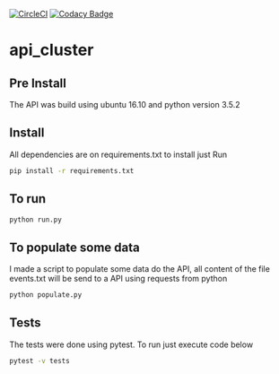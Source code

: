 [![CircleCI](https://circleci.com/gh/uelei/api_cluster.svg?style=svg)](https://circleci.com/gh/uelei/api_cluster) [![Codacy Badge](https://api.codacy.com/project/badge/Grade/3cdc4e77e106428199370c83999d1e1a)](https://www.codacy.com/app/uelei/api_cluster?utm_source=github.com&amp;utm_medium=referral&amp;utm_content=uelei/api_cluster&amp;utm_campaign=Badge_Grade)
# api_cluster

## Pre Install
The API was build using ubuntu 16.10 and python version 3.5.2


## Install

All dependencies are on requirements.txt to install just Run

```bash
pip install -r requirements.txt
```

## To run

```bash
python run.py
```


## To populate some data
I made a script to populate some data do the API, all content of the file events.txt will be send to a API using requests from python

```bash
python populate.py
```


## Tests

The tests were done using pytest. To run just execute code below

 ```bash
 pytest -v tests
 ```